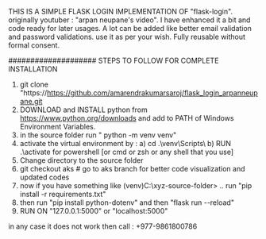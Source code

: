 THIS IS A SIMPLE FLASK LOGIN IMPLEMENTATION OF "flask-login".
originally youtuber : "arpan neupane's video".
I have enhanced it a bit and code ready for later usages.
A lot can be added like better email validation and password validations.
use it as per your wish. 
Fully reusable without formal consent.


####################
STEPS TO FOLLOW FOR COMPLETE INSTALLATION

1. git clone "https://https://github.com/amarendrakumarsaroj/flask_login_arpanneupane.git
2. DOWNLOAD and INSTALL python from https://www.python.org/downloads and add to PATH of Windows Environment Variables.
3. in the source folder run " python -m venv venv"
4. activate the virtual environment by : a) cd .\venv\Scripts\    b) RUN .\activate  for powershell [or cmd or zsh or any shell that you use]
5. Change directory to the source folder
6. git checkout aks # go to aks branch for better code visualization and updated codes
7. now if you have something like (venv)C:\xyz-source-folder> .. run "pip install -r requirements.txt"
8. then run "pip install python-dotenv" and then "flask run --reload"
9. RUN ON "127.0.0.1:5000" or "localhost:5000"

in any case it does not work then call : +977-9861800786
